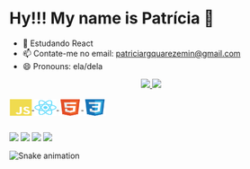 # Hy!!! My name is Patrícia 👋

- 🌱 Estudando React
- 📫 Contate-me no email: patriciargquarezemin@gmail.com
- 😄 Pronouns: ela/dela

<div align="center">
  <a href="https://github.com/Paty-quarezemin">
  <img height="120em" src="https://github-readme-stats.vercel.app/api?username=Paty-quarezemin&show_icons=true&theme=tokyonight&include_all_commits=true&count_private=true"/>
  <img height="90em" src="https://github-readme-stats.vercel.app/api/top-langs/?username=Paty-quarezemin&layout=compact&langs_count=7&theme=tokyonight"/>
</div>
  
 <div style="display: inline_block"><br>
  <img align="center" alt="Rafa-Js" height="30" width="40" src="https://raw.githubusercontent.com/devicons/devicon/master/icons/javascript/javascript-plain.svg">
  <img align="center" alt="Rafa-React" height="30" width="40" src="https://raw.githubusercontent.com/devicons/devicon/master/icons/react/react-original.svg">
  <img align="center" alt="Rafa-HTML" height="30" width="40" src="https://raw.githubusercontent.com/devicons/devicon/master/icons/html5/html5-original.svg">
  <img align="center" alt="Rafa-CSS" height="30" width="40" src="https://raw.githubusercontent.com/devicons/devicon/master/icons/css3/css3-original.svg">
  </div>
  
##
  
  <div>
  <a href="https://instagram.com/patyrohwedder" target="_blank"><img src="https://img.shields.io/badge/-Instagram-%23E4405F?style=for-the-badge&logo=instagram&logoColor=white" target="_blank"></a>
  <a href="https://discord.gg/wagxzStdcR" target="_blank"><img src="https://img.shields.io/badge/Discord-7289DA?style=for-the-badge&logo=discord&logoColor=white" target="_blank"></a> 
  <a href = "mailto:patriciargquarezemin@gmail.com"><img src="https://img.shields.io/badge/-Gmail-%23333?style=for-the-badge&logo=gmail&logoColor=white" target="_blank"></a>
  <a href="https://www.linkedin.com/feed/?trk=404_page" target="_blank"><img src="https://img.shields.io/badge/-LinkedIn-%230077B5?style=for-the-badge&logo=linkedin&logoColor=white" target="_blank"></a> 
  
   ![Snake animation](https://github.com/Paty-quarezemin/Paty-quarezemin/blob/output/github-contribution-grid-snake.svg)

  </div>


